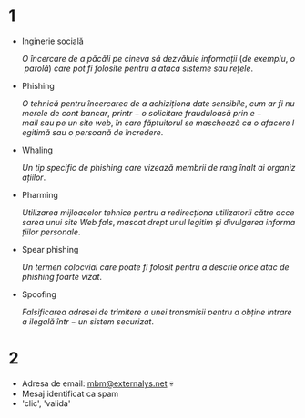 # 1

- Inginerie socială

    $O\ încercare\ de\ a\ păcăli\ pe\ cineva\ să\ dezvăluie\ informații\
(de\ exemplu,\ o\ parolă)\ care\ pot\ fi\ folosite\ pentru\ a\ ataca\
sisteme\ sau\ rețele.$

- Phishing

    $O\ tehnică\ pentru\ încercarea\ de\ a\ achiziționa\ date\
sensibile,\ cum\ ar\ fi\ numerele\ de\ cont\ bancar,\ printr-o\
solicitare\ frauduloasă\ prin\ e-mail\ sau\ pe\ un\ site\ web,\ în\ care\
făptuitorul\ se\ maschează\ ca\ o\ afacere\ legitimă\ sau\ o\
persoană\ de\ încredere.$

- Whaling

    $Un\ tip\ specific\ de\ phishing\ care\ vizează\ membrii\ de\ rang\
înalt\ ai\ organizațiilor.$

- Pharming

    $Utilizarea\ mijloacelor\ tehnice\ pentru\ a\ redirecționa\
utilizatorii\ către\ accesarea\ unui\ site\ Web\ fals,\ mascat\ drept\
unul\ legitim\ și\ divulgarea\ informațiilor\ personale.$

- Spear phishing

    $Un\ termen\ colocvial\ care\ poate\ fi\ folosit\ pentru\ a\ descrie\
orice\ atac\ de\ phishing\ foarte\ vizat.$

- Spoofing

    $Falsificarea\ adresei\ de\ trimitere\ a\ unei\ transmisii\ pentru\ a\
obține\ intrarea\ ilegală\ într-un\ sistem\ securizat.$

# 2

* Adresa de email: mbm@externalys.net :skull:
* Mesaj identificat ca spam
* 'clic', 'valida'
